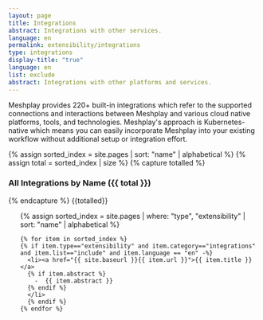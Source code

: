 ```yaml
---
layout: page
title: Integrations
abstract: Integrations with other services.
language: en
permalink: extensibility/integrations
type: integrations
display-title: "true"
language: en
list: exclude
abstract: Integrations with other platforms and services.
---
```

Meshplay provides 220+ built-in integrations which refer to the supported connections and interactions between Meshplay and various cloud native platforms, tools, and technologies. Meshplay's approach is Kubernetes-native which means you can easily incorporate Meshplay into your existing workflow without additional setup or integration effort. 

{% assign sorted_index = site.pages | sort: "name" | alphabetical %}
{% assign total = sorted_index | size %}
{% capture totalled %}

### All Integrations by Name ({{ total }})

{% endcapture %}
{{totalled}}

<!--
UNCOMMENT WHEN INTEGRATIONS COLLECTION IS READY
### All Integrations by Name ({{ site.integrations.size }}) -->

<ul>
  {% assign sorted_index = site.pages | where: "type", "extensibility" | sort: "name" | alphabetical %}

    {% for item in sorted_index %}
    {% if item.type=="extensibility" and item.category=="integrations" and item.list=="include" and item.language == "en" -%}
      <li><a href="{{ site.baseurl }}{{ item.url }}">{{ item.title }}</a>
      {% if item.abstract %}
        -  {{ item.abstract }}
      {% endif %}
      </li>
      {% endif %}
    {% endfor %}
</ul>
